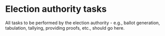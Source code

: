 # Election authority tasks

All tasks to be performed by the election authority - e.g., ballot generation, tabulation, tallying, providing proofs, etc., should go here.
